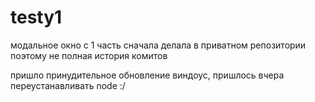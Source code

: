 # testy1
модальное окно с 
1 часть
 сначала делала в приватном репозитории поэтому не полная история комитов


пришло  принудительное обновление виндоус, пришлось вчера переустанавливать node :/
